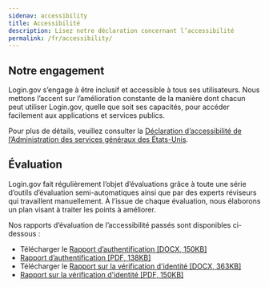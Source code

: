 ```yaml
---
sidenav: accessibility
title: Accessibilité
description: Lisez notre déclaration concernant l’accessibilité
permalink: /fr/accessibility/
---
```


## Notre engagement
Login.gov s’engage à être inclusif et accessible à tous ses utilisateurs. Nous mettons l’accent sur l’amélioration constante de la manière dont chacun peut utiliser Login.gov, quelle que soit ses capacités, pour accéder facilement aux applications et services publics.

Pour plus de détails, veuillez consulter la [Déclaration d’accessibilité de l’Administration des services généraux des États-Unis](https://www.gsa.gov/website-information/accessibility-statement).

## Évaluation
Login.gov fait régulièrement l’objet d’évaluations grâce à toute une série d’outils d’évaluation semi-automatiques ainsi que par des experts réviseurs qui travaillent manuellement. À l’issue de chaque évaluation, nous élaborons un plan visant à traiter les points à améliorer.

Nos rapports d’évaluation de l’accessibilité passés sont disponibles ci-dessous :

* Télécharger le [Rapport d’authentification [DOCX, 150KB]](/docs/2024-05-15_VPAT2.5Rev508-Identity-Authentication.docx)
* [Rapport d’authentification [PDF, 138KB]](/docs/2024-05-15_VPAT2.5Rev508-Identity-Authentication.pdf)
* Télécharger le [Rapport sur la vérification d'identité [DOCX, 363KB]](/docs/identity-verification-report.docx)
* [Rapport sur la vérification d'identité [PDF, 150KB]](/docs/identity-verification-report.pdf)
